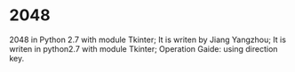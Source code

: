 # 2048
2048 in Python 2.7 with module Tkinter; 
It is writen by Jiang Yangzhou; 
It is writen in python2.7 with module Tkinter;
Operation Gaide: using direction key. 
